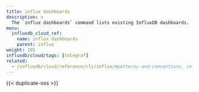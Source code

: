 ```yaml
---
title: influx dashboards
description: >
  The `influx dashboards` command lists existing InfluxDB dashboards.
menu:
  influxdb_cloud_ref:
    name: influx dashboards
    parent: influx
weight: 101
influxdb/cloud/tags: [telegraf]
related:
  - /influxdb/cloud/reference/cli/influx/#patterns-and-conventions, influx CLI patterns and conventions
---
```


{{< duplicate-oss >}}
